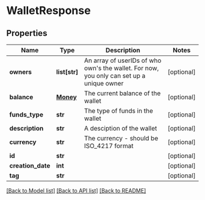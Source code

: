 # WalletResponse

## Properties
Name | Type | Description | Notes
------------ | ------------- | ------------- | -------------
**owners** | **list[str]** | An array of userIDs of who own&#39;s the wallet. For now, you only can set up a unique owner | [optional] 
**balance** | [**Money**](Money.md) | The current balance of the wallet | [optional] 
**funds_type** | **str** | The type of funds in the wallet | [optional] 
**description** | **str** | A desciption of the wallet | [optional] 
**currency** | **str** | The currency - should be ISO_4217 format | [optional] 
**id** | **str** |  | [optional] 
**creation_date** | **int** |  | [optional] 
**tag** | **str** |  | [optional] 

[[Back to Model list]](../README.md#documentation-for-models) [[Back to API list]](../README.md#documentation-for-api-endpoints) [[Back to README]](../README.md)



